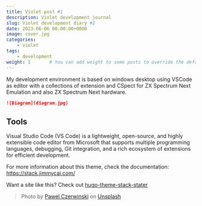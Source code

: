 ```yaml
---
title: Violet post #1
description: Violet development journal
slug: Violet development diary #1
date: 2023-06-06 00:00:00+0000
image: cover.jpg
categories:
    - violet
tags:
    - development
weight: 1       # You can add weight to some posts to override the default sorting (date descending)
---
```


My development environment is based on windows desktop using VSCode as editor with a collections of extension and CSpect for ZX Spectrum Next Emulation and also ZX Spectrum Next hardware.

```markdown
![Diagram](diagram.jpg)
```

## Tools ##
Visual Studio Code (VS Code) is a lightweight, open-source, and highly extensible code editor from Microsoft that supports multiple programming languages, debugging, Git integration, and a rich ecosystem of extensions for efficient development.


For more information about this theme, check the documentation: https://stack.jimmycai.com/

Want a site like this? Check out [hugo-theme-stack-stater](https://github.com/CaiJimmy/hugo-theme-stack-starter)

> Photo by [Pawel Czerwinski](https://unsplash.com/@pawel_czerwinski) on [Unsplash](https://unsplash.com/)